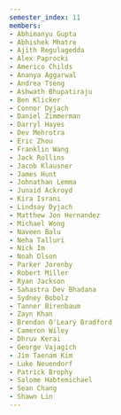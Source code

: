 ```yaml
---
semester_index: 11
members:
- Abhimanyu Gupta
- Abhishek Mhatre
- Ajith Regulagedda
- Alex Paprocki
- Americo Childs
- Ananya Aggarwal
- Andrea Tseng
- Ashwath Bhupatiraju
- Ben Klicker
- Connor Dyjach
- Daniel Zimmerman
- Darryl Hayes
- Dev Mehrotra
- Eric Zhou
- Franklin Wang
- Jack Rollins
- Jacob Klausner
- James Hunt
- Johnathan Lemma
- Junaid Ackroyd
- Kira Israni
- Lindsay Dyjach
- Matthew Jon Hernandez
- Michael Wong
- Naveen Balu
- Neha Talluri
- Nick Im
- Noah Olson
- Parker Jorenby
- Robert Miller
- Ryan Jackson
- Sahastra Dev Bhadana
- Sydney Bobolz
- Tanner Birenbaum
- Zayn Khan
- Brendan O'Leary Bradford
- Cameron Wiley
- Dhruv Kerai
- George Vajagich
- Jim Taenam Kim
- Luke Neuendorf
- Patrick Brophy
- Salome Habtemichael
- Sean Chang
- Shawn Lin
---
```

